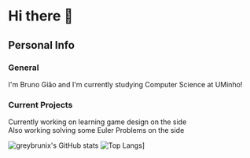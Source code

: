 # Hi there 👋
## Personal Info
### General
I'm Bruno Gião and I'm currently studying Computer Science at UMinho!

### Current Projects
Currently working on learning game design on the side <br />
Also working solving some Euler Problems on the side

![greybrunix's GitHub stats](https://github-readme-stats.vercel.app/api?username=greybrunix&count_private=true&show_icons=true&theme=synthwave)
![Top Langs](https://github-readme-stats.vercel.app/api/top-langs/?username=greybrunix&layout=compact&langs_count=8&theme=synthwave)]
